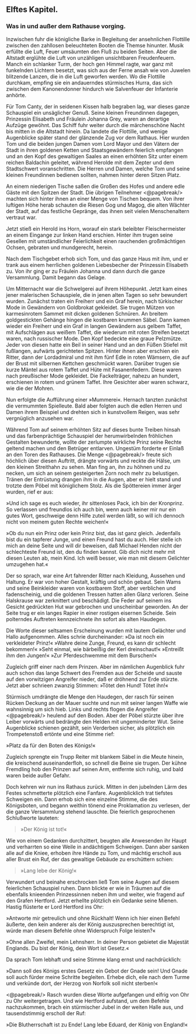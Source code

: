 
<h2>Elftes Kapitel.</h2>

<h3>Was in und außer dem Rathause vorging.</h3>

Inzwischen fuhr die königliche Barke in Begleitung der ansehnlichen
Flottille zwischen den zahllosen beleuchteten Booten die Themse
hinunter. Musik erfüllte die Luft, Feuer umsäumten den Fluß zu
beiden Seiten. Aber die Altstadt erglühte die Luft von unzähligen
unsichtbaren Freudenfeuern. Manch ein schlanker Turm, der hoch
gen Himmel ragte, war ganz mit funkelnden Lichtern besetzt, was
sich aus der Ferne ansah wie von Juwelen blitzende Lanzen, die in
die Luft geworfen werden. Wo die Flottille durchkam, empfing sie
ein andauerndes stürmisches Hurra, das sich zwischen dem Kanonendonner
hindurch wie Salvenfeuer der Infanterie anhörte.

Für Tom Canty, der in seidenen Kissen halb begraben lag, war
dieses ganze Schauspiel ein unsäglicher Genuß. Seine kleinen Freundinnen
dagegen, Prinzessin Elisabeth und Fräulein Johanna Grey,
waren an derartige Aufzüge gewöhnt. Das Schiff fuhr weiter durch
die märchenschöne Nacht bis mitten in die Altstadt hinein. Da
landete die Flottille, und wenige Augenblicke später stand der glänzende
Zug vor dem Rathaus. Hier wurden Tom und die beiden jungen
Damen vom Lord Mayor und den Vätern der Stadt in ihren goldenen
Ketten und Staatsgewändern feierlich empfangen und an den Kopf
des gewaltigen Saales an einen erhöhten Sitz unter einem reichen
Baldachin geleitet, während Herolde mit dem Zepter und dem Stadtschwert
voranschritten. Die Herren und Damen, welche Tom und
seine kleinen Freundinnen bedienen sollten, nahmen hinter deren
Sitzen Platz.

An einem niederigen Tische saßen die Großen des Hofes und
andere edle Gäste mit den Spitzen der Stadt. Die übrigen Teilnehmer
<@pagebreak/>
machten sich hinter ihnen an einer Menge von Tischen bequem.
Von ihrer luftigen Höhe herab schauten die Riesen Gog und
Magog, die alten Wächter der Stadt, auf das festliche Gepränge, das
ihnen seit vielen Menschenaltern vertraut war.

Jetzt stieß ein Herold ins Horn, worauf ein stark beleibter Fleischermeister
an einem Eingange zur linken Hand erschien. Hinter ihm
trugen seine Gesellen mit umständlicher Feierlichkeit einen rauchenden
großmächtigen Ochsen, gebraten und mundgerecht, herein.

Nach dem Tischgebet erhob sich Tom, und das ganze Haus mit ihm,
und er trank aus einem herrlichen goldenen Liebesbecher der Prinzessin
Elisabeth zu. Von ihr ging er zu Fräulein Johanna und dann
durch die ganze Versammlung. Damit begann das Gelage.

Um Mitternacht war die Schwelgerei auf ihrem Höhepunkt.
Jetzt kam eines jener malerischen Schauspiele, die in jenen alten
Tagen so sehr bewundert wurden. Zunächst traten ein Freiherr und
ein Graf herein, nach türkischer Mode in Gewändern von Goldbrokat
gekleidet. Sie trugen Mützen von karmesinrotem Sammet mit dicken
goldenen Schnüren. An breitem goldgestickten Gehänge hingen die
kostbaren krummen Säbel. Dann kamen wieder ein Freiherr und ein
Graf in langen Gewändern aus gelbem Taffet, mit Aufschlägen aus
weißem Taffet, die wiederum mit roten Streifen besetzt waren, nach
russischer Mode. Den Kopf bedeckte eine graue Pelzmütze. Jeder
von diesen hatte ein Beil in seiner Hand und an den Füßen Stiefel
mit fußlangen, aufwärts gerichteten Spitzen. Hinter ihnen aber erschien
ein Ritter, dann der Lordadmiral und mit ihm fünf Edle in
roten Wämsern, die auf der Brust mit silbernen Kettchen geschmückt
waren. Darüber trugen sie kurze Mäntel aus rotem Taffet und Hüte
mit Fasanenfedern. Diese waren nach preußischer Mode gekleidet.
Die Fackelträger, nahezu an hundert, erschienen in rotem und grünem
Taffet. Ihre Gesichter aber waren schwarz, wie die der Mohren.

Nun erfolgte die Aufführung einer »Mummerei«. Hernach tanzten
zunächst die vermummten Spielleute. Bald aber folgten auch die
edlen Herren und Damen ihrem Beispiel und drehten sich in kunstvollem
Reigen, was sehr vergnüglich anzusehen war.

Während Tom auf seinem erhöhten Sitz auf dieses bunte Treiben
hinsah und das farbenprächtige Schauspiel der herumwirbelnden
fröhlichen Gestalten bewunderte, wollte der zerlumpte wirkliche
Prinz seine Rechte geltend machen und den Betrüger entlarven. Ungestüm
forderte er Einlaß an den Toren des Rathauses. Die Menge 
<@pagebreak/>
freute sich höchlich über diesen Auftritt, drängte vorwärts und reckte
die Hälse, um den kleinen Streithahn zu sehen. Man fing an, ihn zu
höhnen und zu necken, um sich an seinem gesteigerten Zorn noch mehr
zu belustigen. Tränen der Entrüstung drangen ihm in die Augen,
aber er hielt stand und trotzte dem Pöbel mit königlichem Stolz. Als
die Spöttereien immer ärger wurden, rief er aus:

»Und ich sage es euch wieder, ihr sittenloses Pack, ich bin der
Kronprinz. So verlassen und freundlos ich auch bin, wenn auch keiner
mir nur ein gutes Wort, geschweige denn Hilfe zuteil werden läßt,
so will ich dennoch nicht von meinem guten Rechte weichen!«

»Ob du nun ein Prinz oder kein Prinz bist, das ist ganz gleich.
Jedenfalls bist du ein tapferer Junge, und einen Freund hast du
auch. Hier stelle ich mich an deine Seite und will dir beweisen, daß
Michael Henden nicht der schlechteste Freund ist, den du finden kannst.
Gib dich nicht mehr mit diesen Leuten ab, mein Kind. Ich weiß besser,
wie man mit diesem Gelichter umzugehen hat.«

Der so sprach, war eine Art fahrender Ritter nach Kleidung, Aussehen
und Haltung. Er war von hoher Gestalt, kräftig und schön gebaut.
Sein Wams und seine Beinkleider waren von kostbarem Stoff,
aber verblichen und fadenscheinig, und die goldenen Tressen hatten
allen Glanz verloren. Seine Halskrause war zerknittert und beschädigt.
Die Feder auf seinem ins Gesicht gedrückten Hut war gebrochen
und unscheinbar geworden. An der Seite trug er ein langes
Rapier in einer rostigen eisernen Scheide. Sein polterndes Auftreten
kennzeichnete ihn sofort als alten Haudegen.

Die Worte dieser seltsamen Erscheinung wurden mit lautem Gelächter
und Hallo aufgenommen. Alles schrie durcheinander: »Da
ist noch ein verkleideter Prinz!« »Wahre deine Zunge, Freund, es
kann dir schlecht bekommen!« »Seht einmal, wie bärbeißig der Kerl
dreinschaut!« »Entreißt ihm den Jungen!« »Zur Pferdeschwemme
mit dem Burschen!«

Zugleich griff einer nach dem Prinzen. Aber im nämlichen Augenblick
fuhr auch schon das lange Schwert des Fremden aus der Scheide
und sauste auf den vorwitzigen Angreifer nieder, daß er dröhnend
zur Erde stürzte. Jetzt aber schrieen zwanzig Stimmen: »Tötet den
Hund! Tötet ihn!«

Stürmisch umdrängte die Menge den Haudegen, der rasch für
seinen Rücken Deckung an der Mauer suchte und nun mit seiner langen
Waffe wie wahnsinnig um sich hieb. Links und rechts flogen die Angreifer
<@pagebreak/>
heulend auf den Boden. Aber der Pöbel stürzte über ihre
Leiber vorwärts und bedrängte den Helden mit ungeminderter Wut.
Seine Augenblicke schienen gezählt, sein Verderben sicher, als plötzlich
ein Trompetenstoß ertönte und eine Stimme rief:

»Platz da für den Boten des Königs!«

Zugleich sprengte ein Trupp Reiter mit blankem Säbel in die
Meute hinein, die kreischend auseinanderfloh, so schnell die Beine sie
trugen. Der kühne Fremdling hob den Prinzen auf seinen Arm, entfernte
sich ruhig, und bald waren beide außer Gefahr.

Doch kehren wir nun ins Rathaus zurück. Mitten in den jubelnden
Lärm des Festes schmetterte plötzlich eine Fanfare. Augenblicklich
trat tiefstes Schweigen ein. Dann erhob sich eine einzelne Stimme,
die des Königsboten, und begann weithin tönend eine Proklamation
zu verlesen, der die ganze Versammlung stehend lauschte. Die feierlich
gesprochenen Schlußworte lauteten:

> »Der König ist tot!«

Wie von einem Gedanken durchzittert, beugten alle Anwesenden
ihr Haupt und verharrten so eine Weile in andächtigem Schweigen.
Dann aber sanken alle auf die Kniee, erhoben ihre Hände zu Tom, und
mächtig erscholl aus aller Brust ein Ruf, der das gewaltige Gebäude
zu erschüttern schien:

> »Lang lebe der König!«

Verwundert und beinahe erschrocken ließ Tom seine Augen auf
diesem feierlichen Schauspiel ruhen. Dann blickte er wie in Träumen
auf die ebenfalls knieenden Prinzessinnen neben ihm und weiter, wie
fragend auf den Grafen Hertford. Jetzt erhellte plötzlich ein Gedanke
seine Mienen. Hastig flüsterte er Lord Hertford ins Ohr:

»Antworte mir getreulich und ohne Rückhalt! Wenn ich hier einen
Befehl äußerte, den kein anderer als der König auszusprechen berechtigt
ist, würde man diesem Befehle ohne Widerspruch Folge
leisten?«

»Ohne allen Zweifel, mein Lehnsherr. In deiner Person gebietet
die Majestät Englands. Du bist der König, dein Wort ist Gesetz.«

Da sprach Tom lebhaft und seine Stimme klang ernst und nachdrücklich:

»Dann soll des Königs erstes Gesetz ein Gebot der Gnade sein!
Und Gnade soll auch fürder meine Schritte begleiten. Erhebe dich,
eile nach dem Turme und verkünde dort, der Herzog von Norfolk soll
nicht sterben!«
 
<@pagebreak/>
Rasch wurden diese Worte aufgefangen und eifrig von Ohr zu
Ohr weitergetragen. Und wie Hertford aufstand, um dem Befehle
nachzukommen, brach ein stürmischer Jubel in der weiten Halle aus,
und tausendstimmig erscholl der Ruf:

»Die Blutherrschaft ist zu Ende! Lang lebe Eduard, der König
von England!«

